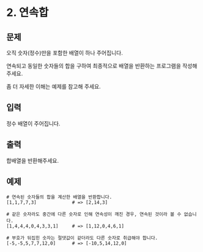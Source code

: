 # 2. 연속합

## 문제

오직 숫자(정수)만을 포함한 배열이 하나 주어집니다.

연속되고 동일한 숫자들의 합을 구하여 최종적으로 배열을 반환하는 프로그램을 작성해 주세요.

좀 더 자세한 이해는 예제를 참고해 주세요.

## 입력

정수 배열이 주어집니다.

## 출력

합배열을 반환해주세요.

## 예제

```
# 연속된 숫자들의 합을 계산한 배열을 반환합니다.
[1,1,7,7,3]             # => [2,14,3]

# 같은 숫자라도 중간에 다른 숫자로 인해 연속성이 깨진 경우, 연속된 것이라 볼 수 없습니다.
[1,4,4,4,0,4,3,3,1]     # => [1,12,0,4,6,1]

# 부호가 뒤집힌 숫자는 절댓값이 같더라도 다른 숫자로 취급해야 합니다.
[-5,-5,5,7,7,12,0]      # => [-10,5,14,12,0]
```
